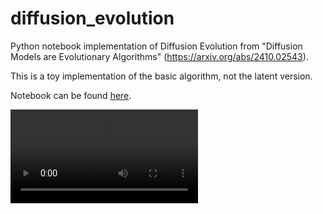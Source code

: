 # diffusion_evolution

Python notebook implementation of Diffusion Evolution from "Diffusion Models are
Evolutionary Algorithms" (https://arxiv.org/abs/2410.02543).

This is a toy implementation of the basic algorithm, not the latent version.

Notebook can be found [here](diffusion_evolution.ipynb).

<video src="diffusion_evolution.mp4" controls></video>